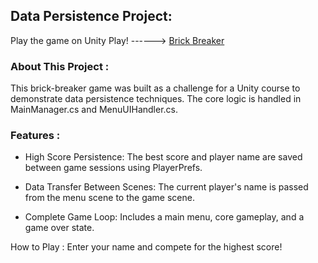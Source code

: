 ## Data Persistence Project:
Play the game on Unity Play!  ------> [Brick Breaker](https://play.unity.com/en/games/ed62bfa2-0ce2-4de7-a85c-6c3b521f700d/datapersistenceproject-unity-course)

### About This Project :
This brick-breaker game was built as a challenge for a Unity course to demonstrate data persistence techniques. The core logic is handled in MainManager.cs and MenuUIHandler.cs.

### Features :

- High Score Persistence: The best score and player name are saved between game sessions using PlayerPrefs.

- Data Transfer Between Scenes: The current player's name is passed from the menu scene to the game scene.

- Complete Game Loop: Includes a main menu, core gameplay, and a game over state.

How to Play : 
Enter your name and compete for the highest score!
